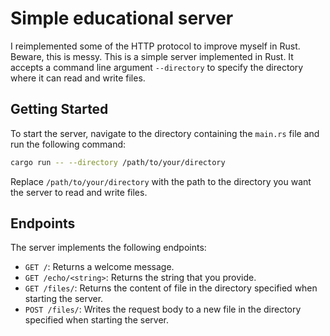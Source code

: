 # Simple educational server

I reimplemented some of the HTTP protocol to improve myself in Rust. Beware, this is messy.
This is a simple server implemented in Rust. It accepts a command line argument `--directory` to specify the directory where it can read and write files.

## Getting Started

To start the server, navigate to the directory containing the `main.rs` file and run the following command:

```bash
cargo run -- --directory /path/to/your/directory
```

Replace `/path/to/your/directory` with the path to the directory you want the server to read and write files.

## Endpoints

The server implements the following endpoints:

- `GET /`: Returns a welcome message.
- `GET /echo/<string>`: Returns the string that you provide.
- `GET /files/`: Returns the content of file in the directory specified when starting the server.
- `POST /files/`: Writes the request body to a new file in the directory specified when starting the server.

